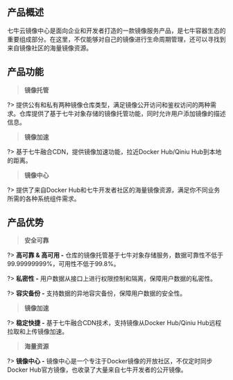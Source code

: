 ## 产品概述
七牛云镜像中心是面向企业和开发者打造的一款镜像服务产品，是七牛容器生态的重要组成部分。在这里，不仅能够对自己的镜像进行生命周期管理，还可以寻找到来自镜像社区的海量镜像资源。

## 产品功能
> **镜像托管**

?> 提供公有和私有两种镜像仓库类型，满足镜像公开访问和鉴权访问的两种需求。仓库提供了基于七牛对象存储的镜像托管功能，同时允许用户添加镜像的描述信息。

> **镜像加速**

?> 基于七牛融合CDN，提供镜像加速功能，拉近Docker Hub/Qiniu Hub到本地的距离。

> **镜像中心**

?> 提供了来自Docker Hub和七牛开发者社区的海量镜像资源，满足你不同业务所需的各种系统组件需求。

## 产品优势
> **安全可靠**

?> **高可靠 & 高可用 -** 仓库的镜像托管基于七牛对象存储服务，数据可靠性不低于99.99999999%，可用性不低于99.8%。

?> **私密性 -** 用户数据从接口上进行权限控制和隔离，保障用户数据的私密性。

?> **容灾备份 -** 支持数据的异地容灾备份，保障用户数据的安全性。

> **镜像加速**

?> **稳定快捷 -** 基于七牛融合CDN技术，支持镜像从Docker Hub/Qiniu Hub远程拉取和上传镜像加速。

> **海量资源**

?> **镜像中心 -** 镜像中心是一个专注于Docker镜像的开放社区，不仅定时同步Docker Hub官方镜像，也收录了大量来自七牛开发者的公开镜像。